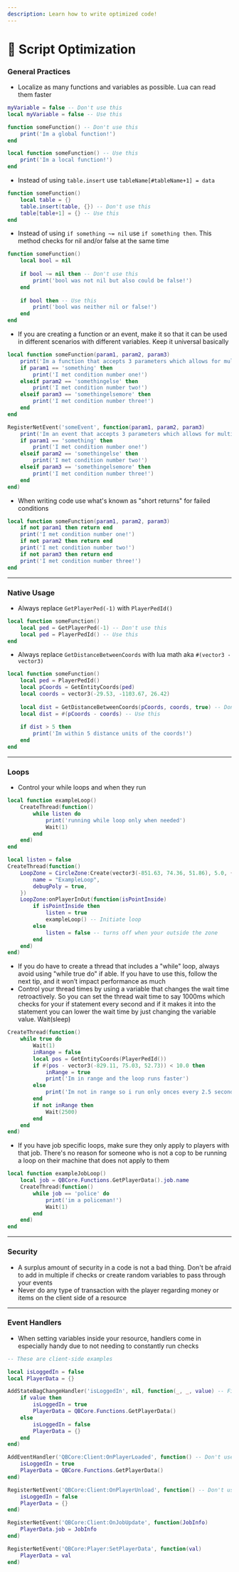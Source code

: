 ```yaml
---
description: Learn how to write optimized code!
---
```


# 🚀 Script Optimization

### General Practices

* Localize as many functions and variables as possible. Lua can read them faster

```lua
myVariable = false -- Don't use this
local myVariable = false -- Use this

function someFunction() -- Don't use this
    print('Im a global function!')
end

local function someFunction() -- Use this
    print('Im a local function!')
end
```

* Instead of using `table.insert` use `tableName[#tableName+1] = data`

```lua
function someFunction()
    local table = {}
    table.insert(table, {}) -- Don't use this
    table[table+1] = {} -- Use this
end
```

* Instead of using `if something ~= nil` use `if something then`. This method checks for nil and/or false at the same time

```lua
function someFunction()
    local bool = nil
    
    if bool ~= nil then -- Don't use this
        print('bool was not nil but also could be false!')
    end
    
    if bool then -- Use this
        print('bool was neither nil or false!')
    end
end
```

* If you are creating a function or an event, make it so that it can be used in different scenarios with different variables. Keep it universal basically

```lua
local function someFunction(param1, param2, param3)
    print('Im a function that accepts 3 parameters which allows for multiple conditions!')
    if param1 == 'something' then
        print('I met condition number one!')
    elseif param2 == 'somethingelse' then
        print('I met condition number two!')
    elseif param3 == 'somethingelsemore' then
        print('I met condition number three!')
    end
end

RegisterNetEvent('someEvent', function(param1, param2, param3)
    print('Im an event that accepts 3 parameters which allows for multiple conditions!')
    if param1 == 'something' then
        print('I met condition number one!')
    elseif param2 == 'somethingelse' then
        print('I met condition number two!')
    elseif param3 == 'somethingelsemore' then
        print('I met condition number three!')
    end
end)
```

* When writing code use what's known as "short returns" for failed conditions

```lua
local function someFunction(param1, param2, param3)
    if not param1 then return end
    print('I met condition number one!')
    if not param2 then return end
    print('I met condition number two!')
    if not param3 then return end
    print('I met condition number three!')
end
```

***

### Native Usage

* Always replace `GetPlayerPed(-1)` with `PlayerPedId()`

```lua
local function someFunction()
    local ped = GetPlayerPed(-1) -- Don't use this
    local ped = PlayerPedId() -- Use this
end
```

* Always replace `GetDistanceBetweenCoords` with lua math aka `#(vector3 - vector3)`

```lua
local function someFunction()
    local ped = PlayerPedId()
    local pCoords = GetEntityCoords(ped)
    local coords = vector3(-29.53, -1103.67, 26.42)
    
    local dist = GetDistanceBetweenCoords(pCoords, coords, true) -- Don't use this
    local dist = #(pCoords - coords) -- Use this
    
    if dist > 5 then
        print('Im within 5 distance units of the coords!')
    end
end
```

***

### Loops

* Control your while loops and when they run

```lua
local function exampleLoop()
    CreateThread(function()
        while listen do
            print('running while loop only when needed')
            Wait(1)
        end
    end)
end

local listen = false
CreateThread(function()
    LoopZone = CircleZone:Create(vector3(-851.63, 74.36, 51.86), 5.0, {
        name = "ExampleLoop",
        debugPoly = true,
    })
    LoopZone:onPlayerInOut(function(isPointInside)
        if isPointInside then
            listen = true
            exampleLoop() -- Initiate loop
        else
            listen = false -- turns off when your outside the zone
        end
    end)
end)
```

* If you do have to create a thread that includes a "while" loop, always avoid using "while true do" if able. If you have to use this, follow the next tip, and it won’t impact performance as much
* Control your thread times by using a variable that changes the wait time retroactively. So you can set the thread wait time to say 1000ms which checks for your if statement every second and if it makes it into the statement you can lower the wait time by just changing the variable value. Wait(sleep)

```lua
CreateThread(function()
    while true do
        Wait(1)
        inRange = false
        local pos = GetEntityCoords(PlayerPedId())
        if #(pos - vector3(-829.11, 75.03, 52.73)) < 10.0 then
            inRange = true
            print('Im in range and the loop runs faster')
        else
            print('Im not in range so i run only onces every 2.5 seconds')
        end
        if not inRange then
            Wait(2500)
        end
    end
end)
```

* If you have job specific loops, make sure they only apply to players with that job. There's no reason for someone who is not a cop to be running a loop on their machine that does not apply to them

```lua
local function exampleJobLoop()
    local job = QBCore.Functions.GetPlayerData().job.name
    CreateThread(function()
        while job == 'police' do
            print('im a policeman!')
            Wait(1)
        end
    end)
end
```

***

### Security

* A surplus amount of security in a code is not a bad thing. Don't be afraid to add in multiple if checks or create random variables to pass through your events
* Never do any type of transaction with the player regarding money or items on the client side of a resource

***

### Event Handlers

* When setting variables inside your resource, handlers come in especially handy due to not needing to constantly run checks

```lua
-- These are client-side examples

local isLoggedIn = false
local PlayerData = {}

AddStateBagChangeHandler('isLoggedIn', nil, function(_, _, value) -- FiveM native method
    if value then
        isLoggedIn = true
        PlayerData = QBCore.Functions.GetPlayerData()
    else
        isLoggedIn = false
        PlayerData = {}
    end
end)

AddEventHandler('QBCore:Client:OnPlayerLoaded', function() -- Don't use this with the native method
    isLoggedIn = true
    PlayerData = QBCore.Functions.GetPlayerData()
end)

RegisterNetEvent('QBCore:Client:OnPlayerUnload', function() -- Don't use this with the native method
    isLoggedIn = false
    PlayerData = {}
end)

RegisterNetEvent('QBCore:Client:OnJobUpdate', function(JobInfo)
    PlayerData.job = JobInfo
end)

RegisterNetEvent('QBCore:Player:SetPlayerData', function(val)
    PlayerData = val
end)
```
